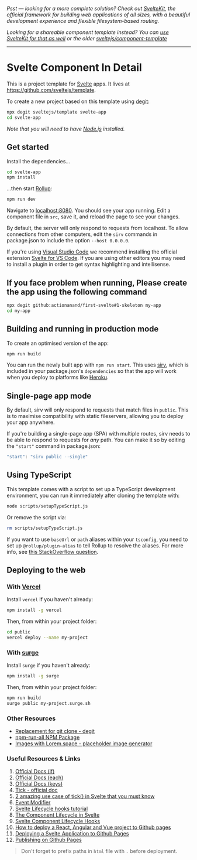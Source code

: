 *Psst — looking for a more complete solution? Check out [SvelteKit](https://kit.svelte.dev), the official framework for building web applications of all sizes, with a beautiful development experience and flexible filesystem-based routing.*

*Looking for a shareable component template instead? You can [use SvelteKit for that as well](https://kit.svelte.dev/docs#packaging) or the older [sveltejs/component-template](https://github.com/sveltejs/component-template)*

---

# Svelte Component In Detail

This is a project template for [Svelte](https://svelte.dev) apps. It lives at https://github.com/sveltejs/template.

To create a new project based on this template using [degit](https://github.com/Rich-Harris/degit):

```bash
npx degit sveltejs/template svelte-app
cd svelte-app
```

*Note that you will need to have [Node.js](https://nodejs.org) installed.*


## Get started

Install the dependencies...

```bash
cd svelte-app
npm install
```

...then start [Rollup](https://rollupjs.org):

```bash
npm run dev
```

Navigate to [localhost:8080](http://localhost:8080). You should see your app running. Edit a component file in `src`, save it, and reload the page to see your changes.

By default, the server will only respond to requests from localhost. To allow connections from other computers, edit the `sirv` commands in package.json to include the option `--host 0.0.0.0`.

If you're using [Visual Studio Code](https://code.visualstudio.com/) we recommend installing the official extension [Svelte for VS Code](https://marketplace.visualstudio.com/items?itemName=svelte.svelte-vscode). If you are using other editors you may need to install a plugin in order to get syntax highlighting and intellisense.

## If you face problem when running, Please create the app using the following command

```bash
npx degit github:actionanand/first-svelte#1-skeleton my-app
cd my-app
```

## Building and running in production mode

To create an optimised version of the app:

```bash
npm run build
```

You can run the newly built app with `npm run start`. This uses [sirv](https://github.com/lukeed/sirv), which is included in your package.json's `dependencies` so that the app will work when you deploy to platforms like [Heroku](https://heroku.com).


## Single-page app mode

By default, sirv will only respond to requests that match files in `public`. This is to maximise compatibility with static fileservers, allowing you to deploy your app anywhere.

If you're building a single-page app (SPA) with multiple routes, sirv needs to be able to respond to requests for *any* path. You can make it so by editing the `"start"` command in package.json:

```js
"start": "sirv public --single"
```

## Using TypeScript

This template comes with a script to set up a TypeScript development environment, you can run it immediately after cloning the template with:

```bash
node scripts/setupTypeScript.js
```

Or remove the script via:

```bash
rm scripts/setupTypeScript.js
```

If you want to use `baseUrl` or `path` aliases within your `tsconfig`, you need to set up `@rollup/plugin-alias` to tell Rollup to resolve the aliases. For more info, see [this StackOverflow question](https://stackoverflow.com/questions/63427935/setup-tsconfig-path-in-svelte).

## Deploying to the web

### With [Vercel](https://vercel.com)

Install `vercel` if you haven't already:

```bash
npm install -g vercel
```

Then, from within your project folder:

```bash
cd public
vercel deploy --name my-project
```

### With [surge](https://surge.sh/)

Install `surge` if you haven't already:

```bash
npm install -g surge
```

Then, from within your project folder:

```bash
npm run build
surge public my-project.surge.sh
```

### Other Resources

- [Replacement for git clone - degit](https://dev.to/vuelancer/replacement-for-git-clone-degit-3lf1)
- [npm-run-all NPM Package](https://www.npmjs.com/package/npm-run-all)
- [Images with Lorem.space - placeholder image generator](https://lorem.space/api)

### Useful Resources & Links

1. [Official Docs (if)](https://svelte.dev/tutorial/if-blocks)
1. [Official Docs (each)](https://svelte.dev/tutorial/each-blocks)
1. [Official Docs (keys)](https://svelte.dev/tutorial/keyed-each-blocks)
1. [Tick - official doc](https://svelte.dev/tutorial/tick)
1. [2 amazing use case of tick() in Svelte that you must know](https://dev.to/tanhauhau/2-amazing-use-case-of-tick-in-svelte-that-you-must-know-8pa)
1. [Event Modifier](https://svelte.dev/tutorial/event-modifiers)
1. [Svelte Lifecycle hooks tutorial](https://reactgo.com/svelte-lifecycle-hooks-tutorial/)
1. [The Component Lifecycle in Svelte](https://betterprogramming.pub/the-component-lifecycle-in-svelte-1784ecab5862)
1. [Svelte Component Lifecycle Hooks](https://medium.com/swlh/svelte-component-lifecycle-hooks-68cfba7f3c19)
1. [How to deploy a React, Angular and Vue project to Github pages](https://deepinder.me/how-to-deploy-a-react-angular-vue-project-to-github-pages)
1. [Deploying a Svelte Application to Github Pages](https://www.devsamples.com/javascript/svelte/deploy-svelte-app-gh-pages)
1. [Publishing on Github Pages](https://alexxnb.github.io/svelte-docs/publishing/ghpages/)
> Don't forget to prefix paths in `html` file with `.` before deployment.
